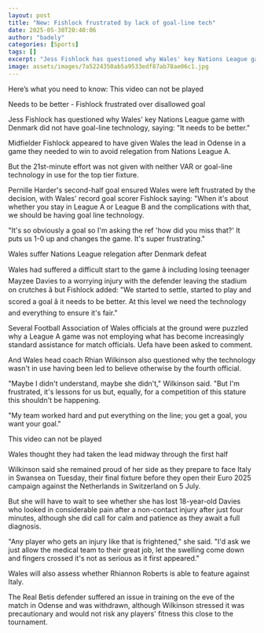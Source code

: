 ```yaml
---
layout: post
title: "New: Fishlock frustrated by lack of goal-line tech"
date: 2025-05-30T20:40:06
author: "badely"
categories: [Sports]
tags: []
excerpt: "Jess Fishlock has questioned why Wales' key Nations League game with Denmark did not have goal-line technology, saying - 'It needs to be better.'"
image: assets/images/7a5224350ab5a9533edf87ab78ae06c1.jpg
---
```


Here’s what you need to know: This video can not be played

Needs to be better - Fishlock frustrated over disallowed goal

Jess Fishlock has questioned why Wales' key Nations League game with Denmark did not have goal-line technology, saying: "It needs to be better."

Midfielder Fishlock appeared to have given Wales the lead in Odense in a game they needed to win to avoid relegation from Nations League A.

But the 21st-minute effort was not given with neither VAR or goal-line technology in use for the top tier fixture.

Pernille Harder's second-half goal ensured Wales were left frustrated by the decision, with Wales' record goal scorer Fishlock saying: "When it's about whether you stay in League A or League B and the complications with that, we should be having goal line technology.

"It's so obviously a goal so I'm asking the ref 'how did you miss that?' It puts us 1-0 up and changes the game. It's super frustrating."

Wales suffer Nations League relegation after Denmark defeat

Wales had suffered a difficult start to the game â including losing teenager Mayzee Davies to a worrying injury with the defender leaving the stadium on crutches â but Fishlock added: "We started to settle, started to play and scored a goal â it needs to be better. At this level we need the technology and everything to ensure it's fair."

Several Football Association of Wales officials at the ground were puzzled why a League A game was not employing what has become increasingly standard assistance for match officials. Uefa have been asked to comment.

And Wales head coach Rhian Wilkinson also questioned why the technology wasn't in use having been led to believe otherwise by the fourth official.

"Maybe I didn't understand, maybe she didn't," Wilkinson said. "But I'm frustrated, it's lessons for us but, equally, for a competition of this stature this shouldn't be happening.

"My team worked hard and put everything on the line; you get a goal, you want your goal."

This video can not be played

Wales thought they had taken the lead midway through the first half

Wilkinson said she remained proud of her side as they prepare to face Italy in Swansea on Tuesday, their final fixture before they open their Euro 2025 campaign against the Netherlands in Switzerland on 5 July.

But she will have to wait to see whether she has lost 18-year-old Davies who looked in considerable pain after a non-contact injury after just four minutes, although she did call for calm and patience as they await a full diagnosis.

"Any player who gets an injury like that is frightened," she said. "I'd ask we just allow the medical team to their great job, let the swelling come down and fingers crossed it's not as serious as it first appeared."

Wales will also assess whether Rhiannon Roberts is able to feature against Italy. 

The Real Betis defender suffered an issue in training on the eve of the match in Odense and was withdrawn, although Wilkinson stressed it was precautionary and would not risk any players' fitness this close to the tournament.

